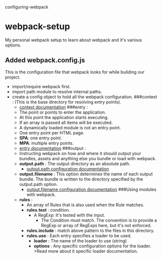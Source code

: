 configuring-webpack
# webpack-setup
My personal webpack setup to learn about webpack and it's various options.

## Added webpack.config.js
This is the configuration file that webpack looks for while building our project.
* import/require webpack first.
* import path module to resolve internal paths.
* create a config object to hold all the webpack configuration.
  ###context : (This is the base directory for resolving entry points).
    * [context documentation](https://webpack.js.org/configuration/entry-context/#context)
  ###entry :
    * The point or points to enter the application.
    * At this point the application starts executing.
    * If an array is passed all items will be executed.
    * A dynamically loaded module is not an entry point.
    * One entry point per HTML page.
    * **SPA**: one entry point.
    * **MPA**: multiple entry points.
    * [entry documentation](https://webpack.js.org/configuration/entry-context/#entry)
  ###output :
    * Instructing webpack on how and where it should output your bundles, assets and anything else you bundle or load with webpack.
    * **output.path** : The output directory as an absolute path.
      * [output.path configuration documentation](https://webpack.js.org/configuration/output/#output-path)
    * **output.filename** : This option determines the name of each output bundle. The bundle is written to the directory specified by the output.path option.
      * [output.filename configuration documentation](https://webpack.js.org/configuration/output/#output-filename)
  ###Using modules with webpack.
    * **rules** :
      * An array of Rules that is also used when the Rule matches.
      * **rules.test** : condition.
        * A RegExp: It's tested with the input.
          *  The Condition must match. The convention is to provide a RegExp or array of RegExps here, but it's not enforced.
      * **rules.include** : match above pattern to the files in this directory.
      * **rules.use** :  Each entry specifies a loader to be used.
        * **loader** : The name of the loader to use (string)
        * **options** : Any specific configuration options for the loader. >Read more about it specific loader documentation. 